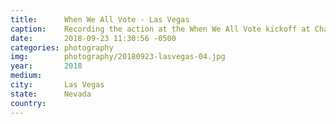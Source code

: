 ```yaml
---
title:  	When We All Vote - Las Vegas
caption:	Recording the action at the When We All Vote kickoff at Chaparral High School
date:   	2018-09-23 11:30:56 -0500
categories: photography
img:		photography/20180923-lasvegas-04.jpg
year:		2018
medium:
city:		Las Vegas
state:		Nevada
country:
---
```

